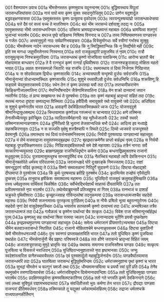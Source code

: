 001	वैशम्पायन उवाच
001a	भीमसेनस्ततः कृष्णमुवाच यदुनन्दनम्
001c	बुद्धिमास्थाय विपुलां जरासन्धजिघांसया
002a	नायं पापो मया कृष्ण युक्तः स्यादनुरोधितुम्
002c	प्राणेन यदुशार्दूल बद्धवङ्क्षणवाससा
003a	एवमुक्तस्ततः कृष्णः प्रत्युवाच वृकोदरम्
003c	त्वरयन्पुरुषव्याघ्रो जरासन्धवधेप्सया
004a	यत्ते दैवं परं सत्त्वं यच्च ते मातरिश्वनः
004c	बलं भीम जरासन्धे दर्शयाशु तदद्य नः
005a	एवमुक्तस्तदा भीमो जरासन्धमरिन्दमः
005c	उत्क्षिप्य भ्रामयद्राजन्बलवन्तं महाबलः
006a	भ्रामयित्वा शतगुणं भुजाभ्यां भरतर्षभ
006c	बभञ्ज पृष्ठे सङ्क्षिप्य निष्पिष्य विननाद च
007a	तस्य निष्पिष्यमाणस्य पाण्डवस्य च गर्जतः
007c	अभवत्तुमुलो नादः सर्वप्राणिभयङ्करः
008a	वित्रेसुर्मागधाः सर्वे स्त्रीणां गर्भाश्च सुस्रुवुः
008c	भीमसेनस्य नादेन जरासन्धस्य चैव ह
009a	किं नु स्विद्धिमवान्भिन्नः किं नु स्विद्दीर्यते मही
009c	इति स्म मागधा जज्ञुर्भीमसेनस्य निस्वनात्
010a	ततो राजकुलद्वारि प्रसुप्तमिव तं नृपम्
010c	रात्रौ परासुमुत्सृज्य निश्चक्रमुररिंदमाः
011a	जरासन्धरथं कृष्णो योजयित्वा पताकिनम्
011c	आरोप्य भ्रातरौ चैव मोक्षयामास बान्धवान्
012a	ते वै रत्नभुजं कृष्णं रत्नार्हं पृथिवीश्वराः
012c	राजानश्चक्रुरासाद्य मोक्षिता महतो भयात्
013a	अक्षतः शस्त्रसम्पन्नो जितारिः सह राजभिः
013c	रथमास्थाय तं दिव्यं निर्जगाम गिरिव्रजात्
014a	यः स सोदर्यवान्नाम द्वियोधः कृष्णसारथिः
014c	अभ्यासघाती सन्दृश्यो दुर्जयः सर्वराजभिः
015a	भीमार्जुनाभ्यां योधाभ्यामास्थितः कृष्णसारथिः
015c	शुशुभे रथवर्योऽसौ दुर्जयः सर्वधन्विभिः
016a	शक्रविष्णू हि सङ्ग्रामे चेरतुस्तारकामये
016c	रथेन तेन तं कृष्ण उपारुह्य ययौ तदा
017a	तप्तचामीकराभेण किङ्किणीजालमालिना
017c	मेघनिर्घोषनादेन जैत्रेणामित्रघातिना
018a	येन शक्रो दानवानां जघान नवतीर्नव
018c	तं प्राप्य समहृष्यन्त रथं ते पुरुषर्षभाः
019a	ततः कृष्णं महाबाहुं भ्रातृभ्यां सहितं तदा
019c	रथस्थं मागधा दृष्ट्वा समपद्यन्त विस्मिताः
020a	हयैर्दिव्यैः समायुक्तो रथो वायुसमो जवे
020c	अधिष्ठितः स शुशुभे कृष्णेनातीव भारत
021a	असङ्गी देवविहितस्तस्मिन्रथवरे ध्वजः
021c	योजनाद्ददृशे श्रीमानिन्द्रायुधसमप्रभः
022a	चिन्तयामास कृष्णोऽथ गरुत्मन्तं स चाभ्ययात्
022c	क्षणे तस्मिन्स तेनासीच्चैत्ययूप इवोच्छ्रितः
023a	व्यादितास्यैर्महानादैः सह भूतैर्ध्वजालयैः
023c	तस्थौ रथवरे तस्मिन्गरुत्मान्पन्नगाशनः
024a	दुर्निरीक्ष्यो हि भूतानां तेजसाभ्यधिकं बभौ
024c	आदित्य इव मध्याह्ने सहस्रकिरणावृतः
025a	न स सज्जति वृक्षेषु शस्त्रैश्चापि न रिष्यते
025c	दिव्यो ध्वजवरो राजन्दृश्यते देवमानुषैः
026a	तमास्थाय रथं दिव्यं पर्जन्यसमनिस्वनम्
026c	निर्ययौ पुरुषव्याघ्रः पाण्डवाभ्यां सहाच्युतः
027a	यं लेभे वासवाद्राजा वसुस्तस्माद्बृहद्रथः
027c	बृहद्रथात्क्रमेणैव प्राप्तो बार्हद्रथं नृपम्
028a	स निर्ययौ महाबाहुः पुण्डरीकेक्षणस्ततः
028c	गिरिव्रजाद्बहिस्तस्थौ समे देशे महायशाः
029a	तत्रैनं नागराः सर्वे सत्कारेणाभ्ययुस्तदा
029c	ब्राह्मणप्रमुखा राजन्विधिदृष्टेन कर्मणा
030a	बन्धनाद्विप्रमुक्ताश्च राजानो मधुसूदनम्
030c	पूजयामासुरूचुश्च सान्त्वपूर्वमिदं वचः
031a	नैतच्चित्रं महाबाहो त्वयि देवकिनन्दन
031c	भीमार्जुनबलोपेते धर्मस्य परिपालनम्
032a	जरासन्धह्रदे घोरे दुःखपङ्के निमज्जताम्
032c	राज्ञां समभ्युद्धरणं यदिदं कृतमद्य ते
033a	विष्णो समवसन्नानां गिरिदुर्गे सुदारुणे
033c	दिष्ट्या मोक्षाद्यशो दीप्तमाप्तं ते पुरुषोत्तम
034a	किं कुर्मः पुरुषव्याघ्र ब्रवीहि पुरुषर्षभ
034c	कृतमित्येव तज्ज्ञेयं नृपैर्यद्यपि दुष्करम्
035a	तानुवाच हृषीकेशः समाश्वास्य महामनाः
035c	युधिष्ठिरो राजसूयं क्रतुमाहर्तुमिच्छति
036a	तस्य धर्मप्रवृत्तस्य पार्थिवत्वं चिकीर्षतः
036c	सर्वैर्भवद्भिर्यज्ञार्थे साहाय्यं दीयतामिति
037a	ततः प्रतीतमनसस्ते नृपा भरतर्षभ
037c	तथेत्येवाब्रुवन्सर्वे प्रतिजज्ञुश्च तां गिरम्
038a	रत्नभाजं च दाशार्हं चक्रुस्ते पृथिवीश्वराः
038c	कृच्छ्राज्जग्राह गोविन्दस्तेषां तदनुकम्पया
039a	जरासन्धात्मजश्चैव सहदेवो महारथः
039c	निर्ययौ सजनामात्यः पुरस्कृत्य पुरोहितम्
040a	स नीचैः प्रश्रितो भूत्वा बहुरत्नपुरोगमः
040c	सहदेवो नृणां देवं वासुदेवमुपस्थितः
041a	भयार्ताय ततस्तस्मै कृष्णो दत्त्वाभयं तदा
041c	अभ्यषिञ्चत तत्रैव जरासन्धात्मजं तदा
042a	गत्वैकत्वं च कृष्णेन पार्थाभ्यां चैव सत्कृतः
042c	विवेश राजा मतिमान्पुनर्बार्हद्रथं पुरम्
043a	कृष्णस्तु सह पार्थाभ्यां श्रिया परमया ज्वलन्
043c	रत्नान्यादाय भूरीणि प्रययौ पुष्करेक्षणः
044a	इन्द्रप्रस्थमुपागम्य पाण्डवाभ्यां सहाच्युतः
044c	समेत्य धर्मराजानं प्रीयमाणोऽभ्यभाषत
045a	दिष्ट्या भीमेन बलवाञ्जरासन्धो निपातितः
045c	राजानो मोक्षिताश्चेमे बन्धनान्नृपसत्तम
046a	दिष्ट्या कुशलिनौ चेमौ भीमसेनधनञ्जयौ
046c	पुनः स्वनगरं प्राप्तावक्षताविति भारत
047a	ततो युधिष्ठिरः कृष्णं पूजयित्वा यथार्हतः
047c	भीमसेनार्जुनौ चैव प्रहृष्टः परिषस्वजे
048a	ततः क्षीणे जरासन्धे भ्रातृभ्यां विहितं जयम्
048c	अजातशत्रुरासाद्य मुमुदे भ्रातृभिः सह
049a	यथावयः समागम्य राजभिस्तैश्च पाण्डवः
049c	सत्कृत्य पूजयित्वा च विससर्ज नराधिपान्
050a	युधिष्ठिराभ्यनुज्ञातास्ते नृपा हृष्टमानसाः
050c	जग्मुः स्वदेशांस्त्वरिता यानैरुच्चावचैस्ततः
051a	एवं पुरुषशार्दूलो महाबुद्धिर्जनार्दनः
051c	पाण्डवैर्घातयामास जरासन्धमरिं तदा
052a	घातयित्वा जरासन्धं बुद्धिपूर्वमरिन्दमः
052c	धर्मराजमनुज्ञाप्य पृथां कृष्णां च भारत
053a	सुभद्रां भीमसेनं च फल्गुनं यमजौ तथा
053c	धौम्यमामन्त्रयित्वा च प्रययौ स्वां पुरीं प्रति
054a	तेनैव रथमुख्येन तरुणादित्यवर्चसा
054c	धर्मराजविसृष्टेन दिव्येनानादयन्दिशः
055a	ततो युधिष्ठिरमुखाः पाण्डवा भरतर्षभ
055c	प्रदक्षिणमकुर्वन्त कृष्णमक्लिष्टकारिणम्
056a	ततो गते भगवति कृष्णे देवकिनन्दने
056c	जयं लब्ध्वा सुविपुलं राज्ञामभयदास्तदा
057a	संवर्धितौजसो भूयः कर्मणा तेन भारत
057c	द्रौपद्याः पाण्डवा राजन्परां प्रीतिमवर्धयन्
058a	तस्मिन्काले तु यद्युक्तं धर्मकामार्थसंहितम्
058c	तद्राजा धर्मतश्चक्रे राज्यपालनकीर्तिमान्
